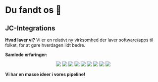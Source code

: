 # Du fandt os 👋
## JC-Integrations

**Hvad laver vi?**
Vi er en relativt ny virksomhed der laver software/apps til folket, for at gøre hverdagen lidt bedre.


**Samlede erfaringer:**
<p align="center">
<img src="https://img.shields.io/badge/-HTML5-black?style=for-the-badge&logo=HTML5" />
<img src="https://img.shields.io/badge/CSS-black?style=for-the-badge&logo=css3&logoColor=#1572B6" />
<img src="https://img.shields.io/badge/Windows-black?style=for-the-badge&logo=Windows" />
<img src="https://img.shields.io/badge/Linux-black?style=for-the-badge&logo=Linux" />
<img src="https://img.shields.io/badge/Python-black?style=for-the-badge&logo=Python" />
<img src="https://img.shields.io/badge/Dart-black?style=for-the-badge&logo=Dart" />
<img src="https://img.shields.io/badge/CSharp-black?style=for-the-badge&logo=CSharp" />
<img src="https://img.shields.io/badge/Docker-black?style=for-the-badge&logo=Docker" />
<img src="https://img.shields.io/badge/Rust-black?style=for-the-badge&logo=Rust" />
</p>
</details>


**Vi har en masse ideer i vores pipeline!**
